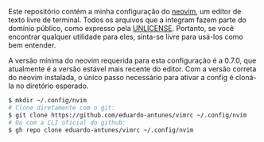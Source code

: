 Este repositório contém a minha configuração do [neovim](https://neovim.io/), um editor de texto livre de terminal. Todos os arquivos que a integram fazem parte do domínio público, como expresso pela [UNLICENSE](https://unlicense.org/). Portanto, se você encontrar qualquer utilidade para eles, sinta-se livre para usá-los como bem entender.

A versão mínima do neovim requerida para esta configuração é a 0.7.0, que atualmente é a versão estável mais recente do editor. Com a versão correta do neovim instalada, o único passo necessário para ativar a config é cloná-la no diretório esperado.

```sh
$ mkdir ~/.config/nvim
# Clone diretamente com o git:
$ git clone https://github.com/eduardo-antunes/vimrc ~/.config/nvim
# Ou com a CLI oficial do github:
$ gh repo clone eduardo-antunes/vimrc ~/.config/nvim
```

